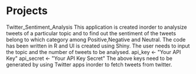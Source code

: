 # Projects
Twitter_Sentiment_Analysis
This application is created inorder to analysize tweets of a particular topic and to find out the sentiment of the tweets belong to which category among Positive,Negative and Neutral.
The code has been written in R and UI is created using Shiny.
The user needs to input the topic and the number of tweets to be analysed.
api_key <- "Your API Key"
api_secret <- "Your API Key Secret" 
The above keys need to be generated by using Twitter apps inorder to fetch tweets from twitter.
